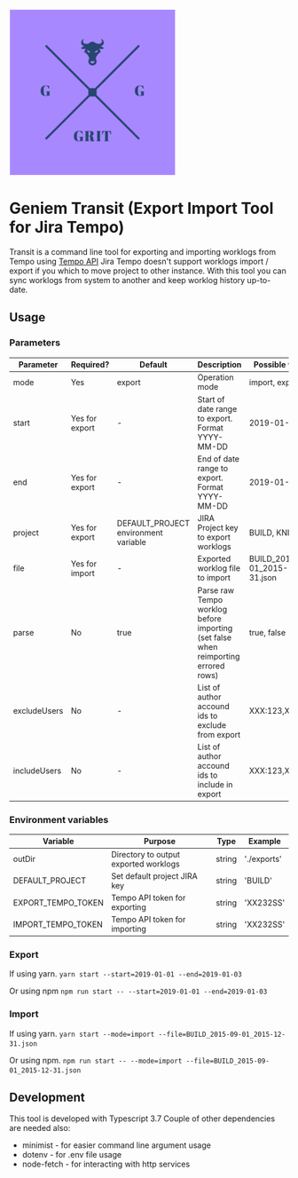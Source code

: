 <img src="logo.png" width="300">

# Geniem Transit (Export Import Tool for Jira Tempo)

Transit is a command line tool for exporting and importing worklogs from Tempo using [Tempo API](https://tempo-io.github.io/tempo-api-docs/)
Jira Tempo doesn't support worklogs import / export if you which to move project to other instance. With this tool you can sync worklogs from system to another and keep worklog history up-to-date.

## Usage

### Parameters

| Parameter    | Required?      | Default                              | Description                                                                        | Possible values                  |
| ------------ | -------------- | ------------------------------------ | ---------------------------------------------------------------------------------- | -------------------------------- |
| mode         | Yes            | export                               | Operation mode                                                                     | import, export                   |
| start        | Yes for export | -                                    | Start of date range to export. Format YYYY-MM-DD                                   | 2019-01-01                       |
| end          | Yes for export | -                                    | End of date range to export. Format YYYY-MM-DD                                     | 2019-01-01                       |
| project      | Yes for export | DEFAULT_PROJECT environment variable | JIRA Project key to export worklogs                                                | BUILD, KNI                       |
| file         | Yes for import | -                                    | Exported worklog file to import                                                    | BUILD_2015-09-01_2015-12-31.json |
| parse        | No             | true                                 | Parse raw Tempo worklog before importing (set false when reimporting errored rows) | true, false                      |
| excludeUsers | No             | -                                    | List of author accound ids to exclude from export                                  | XXX:123,XXX:456                  |
| includeUsers | No             | -                                    | List of author accound ids to include in export                                    | XXX:123,XXX:456                  |

### Environment variables

| Variable           | Purpose                               | Type   | Example     |
| ------------------ | ------------------------------------- | ------ | ----------- |
| outDir             | Directory to output exported worklogs | string | './exports' |
| DEFAULT_PROJECT    | Set default project JIRA key          | string | 'BUILD'     |
| EXPORT_TEMPO_TOKEN | Tempo API token for exporting         | string | 'XX232SS'   |
| IMPORT_TEMPO_TOKEN | Tempo API token for importing         | string | 'XX232SS'   |

### Export

If using yarn.
`yarn start --start=2019-01-01 --end=2019-01-03`

Or using npm
`npm run start -- --start=2019-01-01 --end=2019-01-03`

### Import

If using yarn.
`yarn start --mode=import --file=BUILD_2015-09-01_2015-12-31.json`

Or using npm.
`npm run start -- --mode=import --file=BUILD_2015-09-01_2015-12-31.json`

## Development

This tool is developed with Typescript 3.7
Couple of other dependencies are needed also:

- minimist - for easier command line argument usage
- dotenv - for .env file usage
- node-fetch - for interacting with http services
